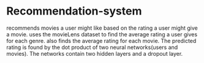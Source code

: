 # Recommendation-system
recommends movies a user might like based on the rating a user might give a movie.
uses the movieLens dataset to find the average rating a user gives for each genre.
also finds the average rating for each movie.
The predicted rating is found by the dot product of two neural networks(users and movies).
The networks contain two hidden layers and a dropout layer.
